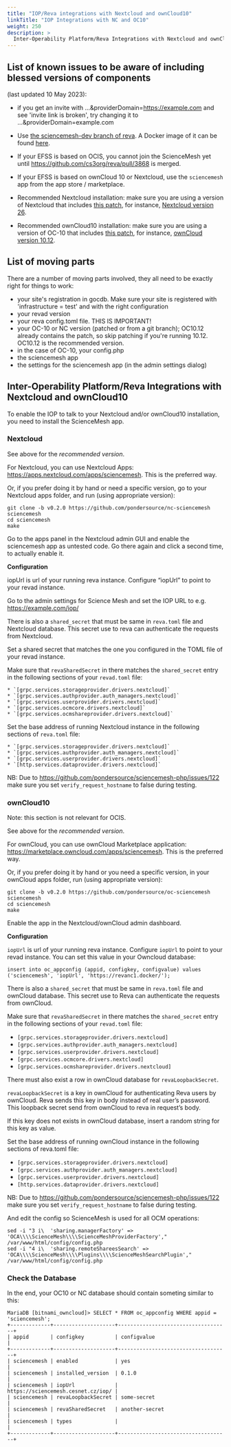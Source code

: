 ```yaml
---
title: "IOP/Reva integrations with Nextcloud and ownCloud10"
linkTitle: "IOP Integrations with NC and OC10"
weight: 250
description: >
  Inter-Operability Platform/Reva Integrations with Nextcloud and ownCloud10
---
```


## List of known issues to be aware of including **blessed versions** of components
(last updated 10 May 2023):
* if you get an invite with ...&providerDomain=https://example.com and see 'invite link is broken', try changing it to ...&providerDomain=example.com

* Use [the sciencemesh-dev branch of reva](https://github.com/cs3org/reva/tree/sciencemesh-dev). A Docker image of it can be found [here](https://hub.docker.com/r/pondersource/reva-beta).

* If your EFSS is based on OCIS, you cannot join the ScienceMesh yet until https://github.com/cs3org/reva/pull/3868 is merged.
* If your EFSS is based on ownCloud 10 or Nextcloud, use the `sciencemesh` app from the app store / marketplace.
* Recommended Nextcloud installation: make sure you are using a version of Nextcloud that includes [this patch](https://patch-diff.githubusercontent.com/raw/nextcloud/server/pull/36228.patch),
for instance, [Nextcloud version 26](https://github.com/nextcloud/server/blob/v26.0.0/lib/public/Share/IShare.php#L123).

* Recommended ownCloud10 installation: make sure you are using a version of OC-10 that includes [this patch](https://patch-diff.githubusercontent.com/raw/owncloud/core/pull/40577.patch),
for instance, [ownCloud version 10.12](https://github.com/owncloud/core/blob/release-10.12.0/apps/files_sharing/lib/Controller/ShareesController.php#L385).

## List of moving parts

There are a number of moving parts involved, they all need to be exactly right for things to work:
* your site's registration in gocdb. Make sure your site is registered with 'infrastructure = test' and with the right configuration
* your revad version
* your reva config.toml file. THIS IS IMPORTANT!
* your OC-10 or NC version (patched or from a git branch); OC10.12 already contains the patch, so skip patching if you're running 10.12. OC10.12 is the recommended version.
* in the case of OC-10, your config.php
* the sciencemesh app
* the settings for the sciencemesh app (in the admin settings dialog)

## Inter-Operability Platform/Reva Integrations with Nextcloud and ownCloud10

To enable the IOP to talk to your Nextcloud and/or ownCloud10 installation,
you need to install the ScienceMesh app.

### Nextcloud

See above for the *recommended version*.

For Nextcloud, you can use Nextcloud Apps:
https://apps.nextcloud.com/apps/sciencemesh.
This is the preferred way.

Or, if you prefer doing it by hand or need a specific version, go to your Nextcloud apps folder, and run (using appropriate version):

```
git clone -b v0.2.0 https://github.com/pondersource/nc-sciencemesh sciencemesh
cd sciencemesh
make
```

Go to the apps panel in the Nextcloud admin GUI and enable the sciencemesh app as untested code.
Go there again and click a second time, to actually enable it.

**Configuration**

iopUrl is url of your running reva instance. Configure “iopUrl” to point to your revad instance.

Go to the admin settings for Science Mesh and set the IOP URL to e.g. https://example.com/iop/

There is also a `shared_secret` that must be same in `reva.toml` file and Nextcloud database. This secret use to reva can authenticate the requests from Nextcloud.

Set a shared secret that matches the one you configured in the TOML file of your revad instance.

Make sure that `revaSharedSecret` in there matches the `shared_secret` entry in the following sections of your `revad.toml` file:

    * `[grpc.services.storageprovider.drivers.nextcloud]`
    * `[grpc.services.authprovider.auth_managers.nextcloud]`
    * `[grpc.services.userprovider.drivers.nextcloud]`
    * `[grpc.services.ocmcore.drivers.nextcloud]`
    * `[grpc.services.ocmshareprovider.drivers.nextcloud]`

Set the base address of running Nextcloud instance in the following sections of `reva.toml` file:

    * `[grpc.services.storageprovider.drivers.nextcloud]`
    * `[grpc.services.authprovider.auth_managers.nextcloud]`
    * `[grpc.services.userprovider.drivers.nextcloud]`
    * `[http.services.dataprovider.drivers.nextcloud]`

NB: Due to https://github.com/pondersource/sciencemesh-php/issues/122 make sure you set `verify_request_hostname` to false during testing.


### ownCloud10

Note: this section is not relevant for OCIS.

See above for the *recommended version*.

For ownCloud, you can use ownCloud Marketplace application:
https://marketplace.owncloud.com/apps/sciencemesh. This is the preferred
way.

Or, if you prefer doing it by hand or you need a specific version, in your ownCloud apps folder, run (using appropriate version):

```
git clone -b v0.2.0 https://github.com/pondersource/oc-sciencemesh sciencemesh
cd sciencemesh
make
```

Enable the app in the Nextcloud/ownCloud admin dashboard.

**Configuration**

`iopUrl` is url of your running reva instance. Configure `iopUrl` to point to your revad instance. You can set this value in your Owncloud database:

```
insert into oc_appconfig (appid, configkey, configvalue) values ('sciencemesh', 'iopUrl', 'https://revanc1.docker/');
```

There is also a `shared_secret` that must be same in `reva.toml` file and ownCloud database. This secret use to Reva can authenticate the requests from ownCloud.

Make sure that `revaSharedSecret` in there matches the `shared_secret` entry in the following sections of your `revad.toml` file:

   * `[grpc.services.storageprovider.drivers.nextcloud]`
   * `[grpc.services.authprovider.auth_managers.nextcloud]`
   * `[grpc.services.userprovider.drivers.nextcloud]`
   * `[grpc.services.ocmcore.drivers.nextcloud]`
   * `[grpc.services.ocmshareprovider.drivers.nextcloud]`

There must also exist a row in ownCloud database for `revaLoopbackSecret`.

`revaLoopbackSecret` is a key in ownCloud for authenticating Reva users by ownCloud. Reva sends this key in body instead of real user’s password. This loopback secret send from ownCloud to reva in request’s body.

If this key does not exists in ownCloud database, insert a random string for this key as value.

Set the base address of running ownCloud instance in the following sections of reva.toml file:

   * `[grpc.services.storageprovider.drivers.nextcloud]`
   * `[grpc.services.authprovider.auth_managers.nextcloud]`
   * `[grpc.services.userprovider.drivers.nextcloud]`
   * `[http.services.dataprovider.drivers.nextcloud]`

NB: Due to https://github.com/pondersource/sciencemesh-php/issues/122 make sure you set `verify_request_hostname` to false during testing.


And edit the config so ScienceMesh is used for all OCM operations:
```
sed -i "3 i\  'sharing.managerFactory' => 'OCA\\\\ScienceMesh\\\\ScienceMeshProviderFactory'," /var/www/html/config/config.php
sed -i "4 i\  'sharing.remoteShareesSearch' => 'OCA\\\\ScienceMesh\\\\Plugins\\\\ScienceMeshSearchPlugin'," /var/www/html/config/config.php
```

### Check the Database

In the end, your OC10 or NC database should contain someting similar to this:

```
MariaDB [bitnami_owncloud]> SELECT * FROM oc_appconfig WHERE appid = 'sciencemesh';
+-------------+--------------------+------------------------------------+
| appid       | configkey          | configvalue                        |
+-------------+--------------------+------------------------------------+
| sciencemesh | enabled            | yes                                |
| sciencemesh | installed_version  | 0.1.0                              |
| sciencemesh | iopUrl             | https://sciencemesh.cesnet.cz/iop/ |
| sciencemesh | revaLoopbackSecret | some-secret                        |
| sciencemesh | revaSharedSecret   | another-secret                     |
| sciencemesh | types              |                                    |
+-------------+--------------------+------------------------------------+
```

